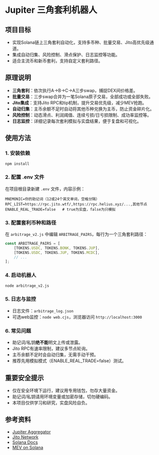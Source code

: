 # Jupiter 三角套利机器人

## 项目目标
- 实现Solana链上三角套利自动化，支持多币种、批量交易、Jito高优先级通道。
- 集成自动归集、风险控制、滑点保护、日志监控等功能。
- 适合主流币和新币套利，支持自定义套利路径。

## 原理说明
- **三角套利**：依次执行A→B→C→A三步swap，捕捉DEX间价格差。
- **批量交易**：三步swap合并为一笔Solana原子交易，全部成功或全部失败。
- **Jito集成**：支持Jito RPC和tip机制，提升交易优先级，减少MEV抢跑。
- **自动归集**：主币余额不足时自动将其他币种兑换为主币，防止资金碎片化。
- **风险控制**：动态滑点、利润阈值、连续亏损/日亏损限制、成功率监控等。
- **日志监控**：详细记录每次套利模拟与实盘结果，便于复盘和可视化。

## 使用方法

### 1. 安装依赖
```bash
npm install
```

### 2. 配置 .env 文件
在项目根目录新建 `.env` 文件，内容示例：
```
MNEMONIC=你的助记词（12或24个英文单词，空格分隔）
RPC_LIST=https://rpc.jito.wtf/,https://rpc.helius.xyz/...,其他节点
ENABLE_REAL_TRADE=false   # true为实盘，false为只模拟
```

### 3. 配置套利币种和路径
在 `arbitrage_v2.js` 中编辑 `ARBITRAGE_PAIRS`，每行为一个三角套利路径：
```js
const ARBITRAGE_PAIRS = [
    [TOKENS.USDC, TOKENS.BONK, TOKENS.JUP],
    [TOKENS.USDC, TOKENS.JUP, TOKENS.MCDC],
    // ...
];
```

### 4. 启动机器人
```bash
node arbitrage_v2.js
```

### 5. 日志与监控
- 日志文件：`arbitrage_log.json`
- 可选web监控：`node web.cjs`，浏览器访问 `http://localhost:3000`

### 6. 常见问题
- 助记词/私钥**绝不能**明文上传或泄露。
- Jito RPC有速率限制，建议多节点轮询。
- 主币余额不足时会自动归集，无需手动干预。
- 推荐先用模拟模式（ENABLE_REAL_TRADE=false）测试。

## 重要安全提示
- 仅在安全环境下运行，建议用专用钱包，勿存大量资金。
- 助记词/私钥请用环境变量或加密存储，切勿硬编码。
- 本项目仅供学习和研究，实盘风险自负。

## 参考资料
- [Jupiter Aggregator](https://jup.ag/)
- [Jito Network](https://docs.jito.network/)
- [Solana Docs](https://docs.solana.com/)
- [MEV on Solana](https://solanamev.com/)
